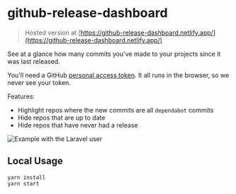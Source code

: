 # github-release-dashboard

> Hosted version at [https://github-release-dashboard.netlify.app/](https://github-release-dashboard.netlify.app/)

See at a glance how many commits you've made to your projects since it was last released.

You'll need a GitHub [personal access token](https://github.com/settings/tokens). It all runs in the browser, so we never see your token.

Features:

- Highlight repos where the new commits are all `dependabot` commits
- Hide repos that are up to date
- Hide repos that have never had a release

![Example with the Laravel user](https://user-images.githubusercontent.com/59130/98974687-1a3dea80-250d-11eb-9ea9-2e9d96880499.png)

## Local Usage

```
yarn install
yarn start
```

